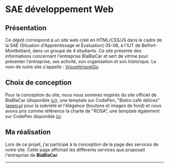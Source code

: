# SAE développement Web

## Présentation 

Ce dépôt correspond à un site web créé en HTML/CSS/JS dans le cadre de la SAÉ (Situation d'Apprentissage et Évaluation) 05-06, à l'IUT de Belfort-Montbéliard, dans un groupe de 4 étudiants. Ce site présente des informations concernant l'entreprise BlaBlaCar et sert de vitrine pour présenter l'entreprise, ses activité, son organisation et son historique. Le nom de notre site s'appelle : [VroumVroumGo](https://lfulcran-iut90.github.io/S1-2023-BlaBlaCar/Site/index.html)

## Choix de conception  

Pour la conception du site, nous nous sommes inspirés du site officiel de BlaBlaCar (disponible [ici](https://www.blablacar.fr/)), une template sur CodePen, "Bistro café délices" ([aperçu](https://www.bistrocafedelices.com)) pour la sobriété et l'élégence (boutons et images de fond) et nous avons pris comme référence la charte de "ROSA", une template également sur CodePen disponible [ici](https://codepen.io/Sir_thirrygolooo/pen/PoXKOrE).

## Ma réalisation

Lors de ce projet, j'ai participé à la conception de la page des services de notre site. Cette page affichait les différents services que proposait l'entreprise de **BlaBlaCar**.

***
